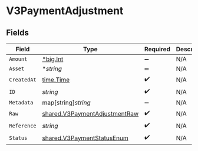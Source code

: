 # V3PaymentAdjustment


## Fields

| Field                                                                                 | Type                                                                                  | Required                                                                              | Description                                                                           |
| ------------------------------------------------------------------------------------- | ------------------------------------------------------------------------------------- | ------------------------------------------------------------------------------------- | ------------------------------------------------------------------------------------- |
| `Amount`                                                                              | [*big.Int](https://pkg.go.dev/math/big#Int)                                           | :heavy_minus_sign:                                                                    | N/A                                                                                   |
| `Asset`                                                                               | **string*                                                                             | :heavy_minus_sign:                                                                    | N/A                                                                                   |
| `CreatedAt`                                                                           | [time.Time](https://pkg.go.dev/time#Time)                                             | :heavy_check_mark:                                                                    | N/A                                                                                   |
| `ID`                                                                                  | *string*                                                                              | :heavy_check_mark:                                                                    | N/A                                                                                   |
| `Metadata`                                                                            | map[string]*string*                                                                   | :heavy_minus_sign:                                                                    | N/A                                                                                   |
| `Raw`                                                                                 | [shared.V3PaymentAdjustmentRaw](../../../pkg/models/shared/v3paymentadjustmentraw.md) | :heavy_check_mark:                                                                    | N/A                                                                                   |
| `Reference`                                                                           | *string*                                                                              | :heavy_check_mark:                                                                    | N/A                                                                                   |
| `Status`                                                                              | [shared.V3PaymentStatusEnum](../../../pkg/models/shared/v3paymentstatusenum.md)       | :heavy_check_mark:                                                                    | N/A                                                                                   |